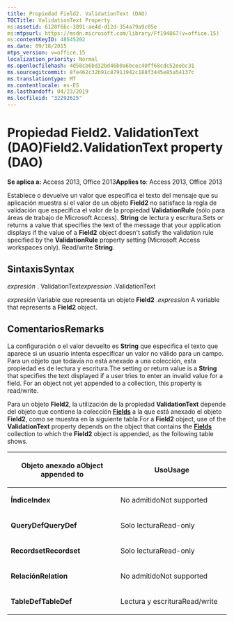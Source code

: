 ```yaml
---
title: Propiedad Field2. ValidationText (DAO)
TOCTitle: ValidationText Property
ms:assetid: 6128f66c-3891-ae4d-d12d-354a79a9c05e
ms:mtpsurl: https://msdn.microsoft.com/library/Ff194867(v=office.15)
ms:contentKeyID: 48545202
ms.date: 09/18/2015
mtps_version: v=office.15
localization_priority: Normal
ms.openlocfilehash: 4d58cb6bd32bd46b0a6bcec40ff68cdc52eebc31
ms.sourcegitcommit: 8fe462c32b91c87911942c188f3445e85a54137c
ms.translationtype: MT
ms.contentlocale: es-ES
ms.lasthandoff: 04/23/2019
ms.locfileid: "32292625"
---
```

# <a name="field2validationtext-property-dao"></a><span data-ttu-id="2496b-102">Propiedad Field2. ValidationText (DAO)</span><span class="sxs-lookup"><span data-stu-id="2496b-102">Field2.ValidationText property (DAO)</span></span>


<span data-ttu-id="2496b-103">**Se aplica a:** Access 2013, Office 2013</span><span class="sxs-lookup"><span data-stu-id="2496b-103">**Applies to**: Access 2013, Office 2013</span></span>

<span data-ttu-id="2496b-p101">Establece o devuelve un valor que especifica el texto del mensaje que su aplicación muestra si el valor de un objeto **Field2** no satisface la regla de validación que especifica el valor de la propiedad **ValidationRule** (sólo para áreas de trabajo de Microsoft Access). **String** de lectura y escritura.</span><span class="sxs-lookup"><span data-stu-id="2496b-p101">Sets or returns a value that specifies the text of the message that your application displays if the value of a **Field2** object doesn't satisfy the validation rule specified by the **ValidationRule** property setting (Microsoft Access workspaces only). Read/write **String**.</span></span>

## <a name="syntax"></a><span data-ttu-id="2496b-106">Sintaxis</span><span class="sxs-lookup"><span data-stu-id="2496b-106">Syntax</span></span>

<span data-ttu-id="2496b-107">*expresión* . ValidationText</span><span class="sxs-lookup"><span data-stu-id="2496b-107">*expression* .ValidationText</span></span>

<span data-ttu-id="2496b-108">*expresión* Variable que representa un objeto **Field2** .</span><span class="sxs-lookup"><span data-stu-id="2496b-108">*expression* A variable that represents a **Field2** object.</span></span>

## <a name="remarks"></a><span data-ttu-id="2496b-109">Comentarios</span><span class="sxs-lookup"><span data-stu-id="2496b-109">Remarks</span></span>

<span data-ttu-id="2496b-p102">La configuración o el valor devuelto es **String** que especifica el texto que aparece si un usuario intenta especificar un valor no válido para un campo. Para un objeto que todavía no está anexado a una colección, esta propiedad es de lectura y escritura.</span><span class="sxs-lookup"><span data-stu-id="2496b-p102">The setting or return value is a **String** that specifies the text displayed if a user tries to enter an invalid value for a field. For an object not yet appended to a collection, this property is read/write.</span></span>

<span data-ttu-id="2496b-112">Para un objeto **Field2**, la utilización de la propiedad **ValidationText** depende del objeto que contiene la colección **[Fields](fields-collection-dao.md)** a la que está anexado el objeto **Field2**, como se muestra en la siguiente tabla.</span><span class="sxs-lookup"><span data-stu-id="2496b-112">For a **Field2** object, use of the **ValidationText** property depends on the object that contains the **[Fields](fields-collection-dao.md)** collection to which the **Field2** object is appended, as the following table shows.</span></span>

<table>
<colgroup>
<col style="width: 50%" />
<col style="width: 50%" />
</colgroup>
<thead>
<tr class="header">
<th><p><span data-ttu-id="2496b-113">Objeto anexado a</span><span class="sxs-lookup"><span data-stu-id="2496b-113">Object appended to</span></span></p></th>
<th><p><span data-ttu-id="2496b-114">Uso</span><span class="sxs-lookup"><span data-stu-id="2496b-114">Usage</span></span></p></th>
</tr>
</thead>
<tbody>
<tr class="odd">
<td><p><span data-ttu-id="2496b-115"><strong>Índice</strong></span><span class="sxs-lookup"><span data-stu-id="2496b-115"><strong>Index</strong></span></span></p></td>
<td><p><span data-ttu-id="2496b-116">No admitido</span><span class="sxs-lookup"><span data-stu-id="2496b-116">Not supported</span></span></p></td>
</tr>
<tr class="even">
<td><p><span data-ttu-id="2496b-117"><strong>QueryDef</strong></span><span class="sxs-lookup"><span data-stu-id="2496b-117"><strong>QueryDef</strong></span></span></p></td>
<td><p><span data-ttu-id="2496b-118">Solo lectura</span><span class="sxs-lookup"><span data-stu-id="2496b-118">Read-only</span></span></p></td>
</tr>
<tr class="odd">
<td><p><span data-ttu-id="2496b-119"><strong>Recordset</strong></span><span class="sxs-lookup"><span data-stu-id="2496b-119"><strong>Recordset</strong></span></span></p></td>
<td><p><span data-ttu-id="2496b-120">Solo lectura</span><span class="sxs-lookup"><span data-stu-id="2496b-120">Read-only</span></span></p></td>
</tr>
<tr class="even">
<td><p><span data-ttu-id="2496b-121"><strong>Relación</strong></span><span class="sxs-lookup"><span data-stu-id="2496b-121"><strong>Relation</strong></span></span></p></td>
<td><p><span data-ttu-id="2496b-122">No admitido</span><span class="sxs-lookup"><span data-stu-id="2496b-122">Not supported</span></span></p></td>
</tr>
<tr class="odd">
<td><p><span data-ttu-id="2496b-123"><strong>TableDef</strong></span><span class="sxs-lookup"><span data-stu-id="2496b-123"><strong>TableDef</strong></span></span></p></td>
<td><p><span data-ttu-id="2496b-124">Lectura y escritura</span><span class="sxs-lookup"><span data-stu-id="2496b-124">Read/write</span></span></p></td>
</tr>
</tbody>
</table>

